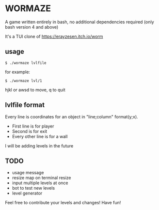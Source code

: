 # **WORMAZE**

A game written entirely in bash, no additional dependencies required (only bash version 4 and above)

It's a TUI clone of https://erayzesen.itch.io/worm

## usage

```
$ ./wormaze lvlfile
```

for example:

```
$ ./wormaze lvl/1
```

hjkl or awsd to move, q to quit

## lvlfile format

Every line is coordinates for an object in "line;column" format(y;x).

* First line is for player
* Second is for exit
* Every other line is for a wall

I will be adding levels in the future

## TODO

- usage message
- resize map on terminal resize
- input multiple levels at once
- bot to test new levels
- level generator

Feel free to contribute your levels and changes! Have fun!
